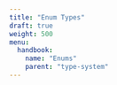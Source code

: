 ```yaml
---
title: "Enum Types"
draft: true
weight: 500
menu:
  handbook:
    name: "Enums"
    parent: "type-system"
---
```


